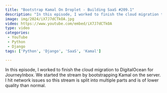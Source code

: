 ```yaml
---
title: "Bootstrap Kamal On Droplet - Building SaaS #209.1"
description: "In this episode, I worked to finish the cloud migration to DigitalOcean for JourneyInbox. We started the stream by bootstrapping Kamal on the server. I hit network issues so this stream is split into multiple parts and is of lower quality than normal."
image: img/2024/iX7J7dCTkOA.jpg
video: https://www.youtube.com/embed/iX7J7dCTkOA
type: video
categories:
 - YouTube
 - Python
 - Django
tags: ['Python', 'Django', 'SaaS', 'Kamal']

---
```


In this episode, I worked to finish the cloud migration to DigitalOcean for JourneyInbox. We started the stream by bootstrapping Kamal on the server. I hit network issues so this stream is split into multiple parts and is of lower quality than normal.
